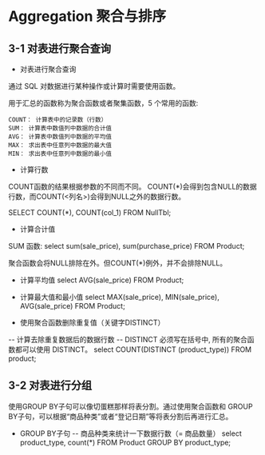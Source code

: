 # Aggregation 聚合与排序


## 3-1 对表进行聚合查询

- 对表进行聚合查询

通过 SQL 对数据进行某种操作或计算时需要使用函数。

用于汇总的函数称为聚合函数或者聚集函数，5 个常用的函数:
```
COUNT： 计算表中的记录数（行数）
SUM： 计算表中数值列中数据的合计值
AVG： 计算表中数值列中数据的平均值
MAX： 求出表中任意列中数据的最大值
MIN： 求出表中任意列中数据的最小值
```

- 计算行数

COUNT函数的结果根据参数的不同而不同。 COUNT(*)会得到包含NULL的数据行数，而COUNT(<列名>)会得到NULL之外的数据行数。

SELECT COUNT(*), COUNT(col_1) FROM NullTbl;

- 计算合计值

SUM 函数:
select sum(sale_price), sum(purchase_price) FROM Product;

聚合函数会将NULL排除在外。但COUNT(*)例外，并不会排除NULL。

- 计算平均值
select AVG(sale_price) FROM Product;

- 计算最大值和最小值
select MAX(sale_price), MIN(sale_price), AVG(sale_price) FROM Product;

- 使用聚合函数删除重复值（关键字DISTINCT）

-- 计算去除重复数据后的数据行数
-- DISTINCT 必须写在括号中, 所有的聚合函数都可以使用 DISTINCT。
select COUNT(DISTINCT (product_type)) FROM product;


## 3-2 对表进行分组
使用GROUP BY子句可以像切蛋糕那样将表分割。通过使用聚合函数和 GROUP BY子句，可以根据“商品种类”或者“登记日期”等将表分割后再进行汇总。

- GROUP BY子句
-- 商品种类来统计一下数据行数（= 商品数量）
select product_type, count(*) FROM Product GROUP BY product_type;
